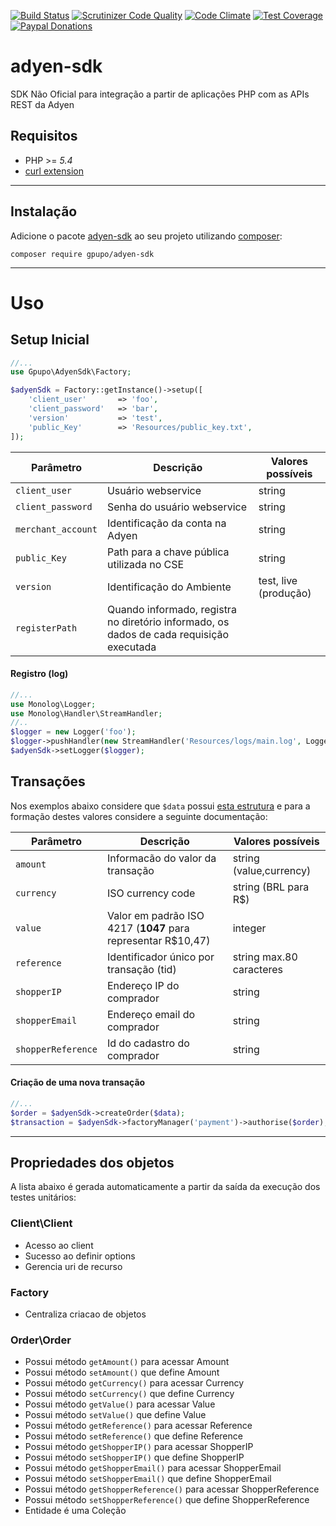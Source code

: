 [![Build Status](https://secure.travis-ci.org/gpupo/adyen-sdk.png?branch=master)](http://travis-ci.org/gpupo/adyen-sdk)
[![Scrutinizer Code Quality](https://scrutinizer-ci.com/g/gpupo/adyen-sdk/badges/quality-score.png?b=master)](https://scrutinizer-ci.com/g/gpupo/adyen-sdk/?branch=master)
[![Code Climate](https://codeclimate.com/github/gpupo/adyen-sdk/badges/gpa.svg)](https://codeclimate.com/github/gpupo/adyen-sdk)
[![Test Coverage](https://codeclimate.com/github/gpupo/adyen-sdk/badges/coverage.svg)](https://codeclimate.com/github/gpupo/adyen-sdk/coverage)
[![Paypal Donations](https://www.paypalobjects.com/en_US/i/btn/btn_donate_SM.gif)](https://www.paypal.com/cgi-bin/webscr?cmd=_s-xclick&hosted_button_id=EK6F2WRKG7GNN&item_name=adyen-sdk)

# adyen-sdk

SDK Não Oficial para integração a partir de aplicações PHP com as APIs REST da Adyen

## Requisitos

* PHP >= *5.4*
* [curl extension](http://php.net/manual/en/intro.curl.php)

---

## Instalação

Adicione o pacote [adyen-sdk](https://packagist.org/packages/gpupo/adyen-sdk) ao seu projeto utilizando [composer](http://getcomposer.org):

    composer require gpupo/adyen-sdk

---

# Uso

## Setup Inicial

```PHP
//...
use Gpupo\AdyenSdk\Factory;

$adyenSdk = Factory::getInstance()->setup([
    'client_user'       => 'foo',
    'client_password'   => 'bar',
    'version'           => 'test',
    'public_Key'        => 'Resources/public_key.txt',
]);

```

Parâmetro | Descrição | Valores possíveis
----------|-----------|------------------
``client_user``|Usuário webservice| string
``client_password``|Senha do usuário webservice| string
``merchant_account``|Identificação da conta na Adyen| string
``public_Key``|Path para a chave pública utilizada no CSE| string
``version``|Identificação do Ambiente| test, live (produção)
``registerPath``|Quando informado, registra no diretório informado, os dados de cada requisição executada

#### Registro (log)

``` PHP
//...
use Monolog\Logger;
use Monolog\Handler\StreamHandler;
//..
$logger = new Logger('foo');
$logger->pushHandler(new StreamHandler('Resources/logs/main.log', Logger::DEBUG));
$adyenSdk->setLogger($logger);

```
## Transações

Nos exemplos abaixo considere que ``$data`` possui [esta estrutura](https://github.com/gpupo/adyen-sdk/blob/master/Resources/fixtures/order.input.json) e para a formação destes valores considere a seguinte documentação:


Parâmetro | Descrição | Valores possíveis
----------|-----------|------------------
``amount``|Informacão do valor da transação| string (value,currency)
``currency``|ISO currency code| string (BRL para R$)
``value``|Valor em padrão ISO 4217 (**1047** para representar R$10,47)|	integer
``reference``|Identificador único por transação (tid)| string max.80 caracteres
``shopperIP``|Endereço IP do comprador|string
``shopperEmail``|Endereço email do comprador|string
``shopperReference``|Id do cadastro do comprador|string


#### Criação de uma nova transação

``` PHP
//...
$order = $adyenSdk->createOrder($data);
$transaction = $adyenSdk->factoryManager('payment')->authorise($order);

```

---

## Propriedades dos objetos

A lista abaixo é gerada automaticamente a partir da saída da execução dos testes unitários:

<!--
phpunit --testdox | grep -vi php |  sed "s/.*\[*]/-/" | sed 's/.*Gpupo.*/&\'$'\n/g' | sed 's/.*Gpupo.*/&\'$'\n/g' | sed 's/Gpupo\\Tests\\AdyenSdk\\/### /g' | sed '/./,/^$/!d' >> README.md
-->
### Client\Client

- Acesso ao client
- Sucesso ao definir options
- Gerencia uri de recurso

### Factory

- Centraliza criacao de objetos

### Order\Order

- Possui método ``getAmount()`` para acessar Amount
- Possui método ``setAmount()`` que define Amount
- Possui método ``getCurrency()`` para acessar Currency
- Possui método ``setCurrency()`` que define Currency
- Possui método ``getValue()`` para acessar Value
- Possui método ``setValue()`` que define Value
- Possui método ``getReference()`` para acessar Reference
- Possui método ``setReference()`` que define Reference
- Possui método ``getShopperIP()`` para acessar ShopperIP
- Possui método ``setShopperIP()`` que define ShopperIP
- Possui método ``getShopperEmail()`` para acessar ShopperEmail
- Possui método ``setShopperEmail()`` que define ShopperEmail
- Possui método ``getShopperReference()`` para acessar ShopperReference
- Possui método ``setShopperReference()`` que define ShopperReference
- Entidade é uma Coleção
